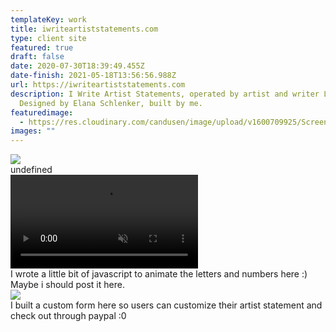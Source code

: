 ```yaml
---
templateKey: work
title: iwriteartiststatements.com
type: client site
featured: true
draft: false
date: 2020-07-30T18:39:49.455Z
date-finish: 2021-05-18T13:56:56.988Z
url: https://iwriteartiststatements.com
description: I Write Artist Statements, operated by artist and writer Liz Sales.
  Designed by Elana Schlenker, built by me.
featuredimage:
  - https://res.cloudinary.com/candusen/image/upload/v1600709925/Screen_Shot_2020-09-21_at_1.38.32_PM_xvkugc.png
images: ""
---
```



<div class='caption-container image-caption'>
    <img src=https://res.cloudinary.com/candusen/image/upload/v1621346251/Screen_Shot_2021-05-17_at_10.02.25_AM_rjscab.png></img>
  <div class='caption'>undefined</div></div>



<div class='caption-container video-caption'>
    <video autoplay muted loop src=https://res.cloudinary.com/candusen/video/upload/v1621346321/artist-statements-vid_g5beic.mp4></video>
  <div class='caption'>I wrote a little bit of javascript to animate the letters and numbers here :) Maybe i should post it here.</div></div>

<div class='caption-container image-caption'>
    <img src=https://res.cloudinary.com/candusen/image/upload/v1621346251/Screen_Shot_2021-05-17_at_10.03.57_AM_y3tkxz.png></img>
  <div class='caption'>I built a custom form here so users can customize their artist statement and check out through paypal :0</div></div>